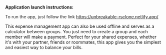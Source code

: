**Application launch instructions:**

To run the app, just follow the link https://unbreakable-rsclone.netlify.app/

This expense management app can also be used offline and serves as a calculator between groups. You just need to create a group and each member will make a payment. Perfect for your shared expenses, whether it's with your partner, friends or roommates, this app gives you the simplest and easiest way to balance your bills.
